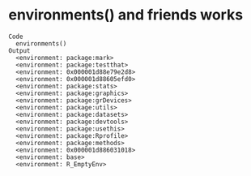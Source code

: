 # environments() and friends works

    Code
      environments()
    Output
      <environment: package:mark> 
      <environment: package:testthat> 
      <environment: 0x000001d88e79e2d8> 
      <environment: 0x000001d88605efd0> 
      <environment: package:stats> 
      <environment: package:graphics> 
      <environment: package:grDevices> 
      <environment: package:utils> 
      <environment: package:datasets> 
      <environment: package:devtools> 
      <environment: package:usethis> 
      <environment: package:Rprofile> 
      <environment: package:methods> 
      <environment: 0x000001d886031018> 
      <environment: base> 
      <environment: R_EmptyEnv> 

